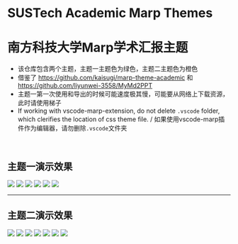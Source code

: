 # SUSTech Academic Marp Themes 

# 南方科技大学Marp学术汇报主题


- 该仓库包含两个主题，主题一主题色为绿色，主题二主题色为橙色
-  借鉴了 https://github.com/kaisugi/marp-theme-academic 和 https://github.com/liyunwei-3558/MyMd2PPT 
- 主题一第一次使用和导出的时候可能速度极其慢，可能要从网络上下载资源，此时请使用梯子
- If working with vscode-marp-extension, do not delete `.vscode` folder, which clerifies the location of css theme file. / 如果使用vscode-marp插件作为编辑器，请勿删除`.vscode`文件夹


<br>


## 主题一演示效果


![](./export/demo-1/0.jpg)
![](./export/demo-1/1.jpg)
![](./export/demo-1/2.jpg)
![](./export/demo-1/3.jpg)
![](./export/demo-1/4.jpg)
![](./export/demo-1/5.jpg)

---

## 主题二演示效果
![](./export/demo-2/0.jpg)
![](./export/demo-2/1.jpg)
![](./export/demo-2/2.jpg)
![](./export/demo-2/3.jpg)
![](./export/demo-2/4.jpg)
![](./export/demo-2/5.jpg)
![](./export/demo-2/6.jpg)
